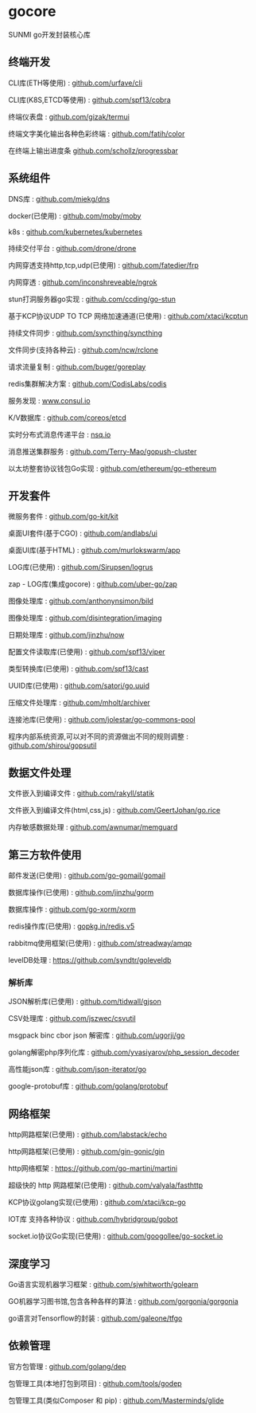 # gocore
SUNMI go开发封装核心库 

## 终端开发

CLI库(ETH等使用)  :  [github.com/urfave/cli](github.com/urfave/cli)

CLI库(K8S,ETCD等使用)  :  [github.com/spf13/cobra](github.com/spf13/cobra)

终端仪表盘  :  [github.com/gizak/termui](github.com/gizak/termui)

终端文字美化输出各种色彩终端  :  [github.com/fatih/color](github.com/fatih/color)

在终端上输出进度条  [github.com/schollz/progressbar ](github.com/schollz/progressbar )


## 系统组件
DNS库  :  [github.com/miekg/dns](github.com/miekg/dns)

docker(已使用)  :  [github.com/moby/moby ](github.com/moby/moby )

k8s  :  [github.com/kubernetes/kubernetes ](github.com/kubernetes/kubernetes )

持续交付平台  :  [github.com/drone/drone](github.com/drone/drone)

内网穿透支持http,tcp,udp(已使用)  :  [github.com/fatedier/frp](github.com/fatedier/frp)

内网穿透  :  [github.com/inconshreveable/ngrok ](github.com/inconshreveable/ngrok )

stun打洞服务器go实现  :  [github.com/ccding/go-stun ](github.com/ccding/go-stun )

基于KCP协议UDP TO TCP 网络加速通道(已使用)  :  [github.com/xtaci/kcptun ](github.com/xtaci/kcptun )

持续文件同步  :  [github.com/syncthing/syncthing](github.com/syncthing/syncthing)

文件同步(支持各种云)  :  [github.com/ncw/rclone](github.com/ncw/rclone)

请求流量复制  :  [github.com/buger/goreplay](github.com/buger/goreplay)

redis集群解决方案  :  [github.com/CodisLabs/codis](github.com/CodisLabs/codis)

服务发现  :  [www.consul.io ](www.consul.io )

K/V数据库  :  [github.com/coreos/etcd ](github.com/coreos/etcd )

实时分布式消息传递平台  :  [nsq.io](nsq.io)

消息推送集群服务  :  [github.com/Terry-Mao/gopush-cluster ](github.com/Terry-Mao/gopush-cluster )

以太坊整套协议钱包Go实现  :  [github.com/ethereum/go-ethereum ](github.com/ethereum/go-ethereum )


## 开发套件
微服务套件  :  [github.com/go-kit/kit](github.com/go-kit/kit)

桌面UI套件(基于CGO)  :  [github.com/andlabs/ui](github.com/andlabs/ui)

桌面UI库(基于HTML)  :  [github.com/murlokswarm/app](github.com/murlokswarm/app)

LOG库(已使用)  :  [github.com/Sirupsen/logrus ](github.com/Sirupsen/logrus )

zap - LOG库(集成gocore)  :  [github.com/uber-go/zap](github.com/uber-go/zap)

图像处理库  :  [github.com/anthonynsimon/bild ](github.com/anthonynsimon/bild )

图像处理库  :  [github.com/disintegration/imaging](github.com/disintegration/imaging)

日期处理库  :  [github.com/jinzhu/now ](github.com/jinzhu/now )

配置文件读取库(已使用)  :  [github.com/spf13/viper ](github.com/spf13/viper )

类型转换库(已使用)  :  [github.com/spf13/cast ](github.com/spf13/cast )

UUID库(已使用)  :  [github.com/satori/go.uuid](github.com/satori/go.uuid)

压缩文件处理库  :  [github.com/mholt/archiver ](github.com/mholt/archiver )

连接池库(已使用)  :  [github.com/jolestar/go-commons-pool ](github.com/jolestar/go-commons-pool )

程序内部系统资源,可以对不同的资源做出不同的规则调整  :  [github.com/shirou/gopsutil ](github.com/shirou/gopsutil )


## 数据文件处理
文件嵌入到编译文件  :  [github.com/rakyll/statik ](github.com/rakyll/statik )

文件嵌入到编译文件(html,css,js)  :  [github.com/GeertJohan/go.rice](github.com/GeertJohan/go.rice)

内存敏感数据处理  :  [github.com/awnumar/memguard ](github.com/awnumar/memguard )


## 第三方软件使用
邮件发送(已使用)  :  [github.com/go-gomail/gomail](github.com/go-gomail/gomail)

数据库操作(已使用)  :  [github.com/jinzhu/gorm](github.com/jinzhu/gorm)

数据库操作  :  [github.com/go-xorm/xorm ](github.com/go-xorm/xorm )

redis操作库(已使用)  :  [gopkg.in/redis.v5](gopkg.in/redis.v5)

rabbitmq使用框架(已使用)  :  [github.com/streadway/amqp](github.com/streadway/amqp)

levelDB处理  :  [https://github.com/syndtr/goleveldb ](https://github.com/syndtr/goleveldb )


### 解析库
JSON解析库(已使用)  :  [github.com/tidwall/gjson](github.com/tidwall/gjson)

CSV处理库  :  [github.com/jszwec/csvutil](github.com/jszwec/csvutil)

msgpack binc  cbor json   解密库  :  [github.com/ugorji/go](github.com/ugorji/go)

golang解密php序列化库  :  [github.com/yvasiyarov/php_session_decoder ](github.com/yvasiyarov/php_session_decoder )

高性能json库  :  [github.com/json-iterator/go](github.com/json-iterator/go)

google-protobuf库  :  [github.com/golang/protobuf ](github.com/golang/protobuf )


## 网络框架
http网路框架(已使用)  :  [github.com/labstack/echo](github.com/labstack/echo)

http网路框架(已使用)  :  [github.com/gin-gonic/gin](github.com/gin-gonic/gin)

http网络框架  :  [https://github.com/go-martini/martini ](https://github.com/go-martini/martini )

超级快的 http 网路框架(已使用)  :  [github.com/valyala/fasthttp ](github.com/valyala/fasthttp )

KCP协议golang实现(已使用)  :  [github.com/xtaci/kcp-go ](github.com/xtaci/kcp-go )

IOT库 支持各种协议  :  [github.com/hybridgroup/gobot ](github.com/hybridgroup/gobot )

socket.io协议Go实现(已使用)  :  [github.com/googollee/go-socket.io](github.com/googollee/go-socket.io)


## 深度学习
Go语言实现机器学习框架  :  [github.com/sjwhitworth/golearn ](github.com/sjwhitworth/golearn )

GO机器学习图书馆,包含各种各样的算法  :  [github.com/gorgonia/gorgonia](github.com/gorgonia/gorgonia)

go语言对Tensorflow的封装  :  [github.com/galeone/tfgo ](github.com/galeone/tfgo )


## 依赖管理
官方包管理  :  [github.com/golang/dep ](github.com/golang/dep )

包管理工具(本地打包到项目)  :  [github.com/tools/godep ](github.com/tools/godep )

包管理工具(类似Composer 和 pip)  :  [github.com/Masterminds/glide ](github.com/Masterminds/glide )
